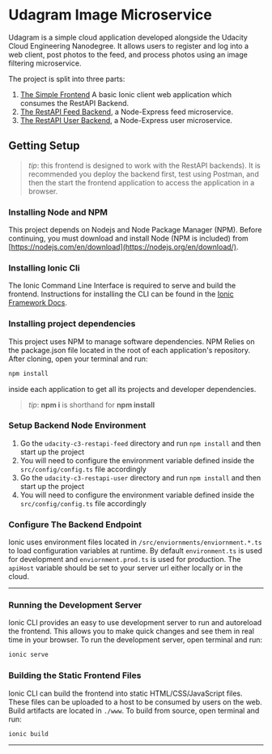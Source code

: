 # Udagram Image Microservice

Udagram is a simple cloud application developed alongside the Udacity Cloud Engineering Nanodegree. It allows users to register and log into a web client, post photos to the feed, and process photos using an image filtering microservice.

The project is split into three parts:
1. [The Simple Frontend](./udacity-c3-frontend) A basic Ionic client web application which consumes the RestAPI Backend. 
1. [The RestAPI Feed Backend](./udacity-c3-restapi-feed), a Node-Express feed microservice.
1. [The RestAPI User Backend](./udacity-c3-restapi-user), a Node-Express user microservice.

## Getting Setup

> _tip_: this frontend is designed to work with the RestAPI backends). It is recommended you deploy the backend first, test using Postman, and then the start the frontend application to access the application in a browser.

### Installing Node and NPM
This project depends on Nodejs and Node Package Manager (NPM). Before continuing, you must download and install Node (NPM is included) from [https://nodejs.com/en/download](https://nodejs.org/en/download/).

### Installing Ionic Cli
The Ionic Command Line Interface is required to serve and build the frontend. Instructions for installing the CLI can be found in the [Ionic Framework Docs](https://ionicframework.com/docs/installation/cli).

### Installing project dependencies

This project uses NPM to manage software dependencies. NPM Relies on the package.json file located in the root of each application's repository. After cloning, open your terminal and run:
```bash
npm install
```
inside each application to get all its projects and developer dependencies.

>_tip_: **npm i** is shorthand for **npm install**

### Setup Backend Node Environment
1. Go the `udacity-c3-restapi-feed` directory and run `npm install` and then start up the project
1. You will need to configure the environment variable defined inside the `src/config/config.ts` file accordingly
1. Go the `udacity-c3-restapi-user` directory and run `npm install` and then start up the project
1. You will need to configure the environment variable defined inside the `src/config/config.ts` file accordingly

### Configure The Backend Endpoint
Ionic uses environment files located in `/src/enviornments/enviornment.*.ts` to load configuration variables at runtime. By default `environment.ts` is used for development and `enviornment.prod.ts` is used for production. The `apiHost` variable should be set to your server url either locally or in the cloud.

***
### Running the Development Server
Ionic CLI provides an easy to use development server to run and autoreload the frontend. This allows you to make quick changes and see them in real time in your browser. To run the development server, open terminal and run:

```bash
ionic serve
```

### Building the Static Frontend Files
Ionic CLI can build the frontend into static HTML/CSS/JavaScript files. These files can be uploaded to a host to be consumed by users on the web. Build artifacts are located in `./www`. To build from source, open terminal and run:
```bash
ionic build
```
***
